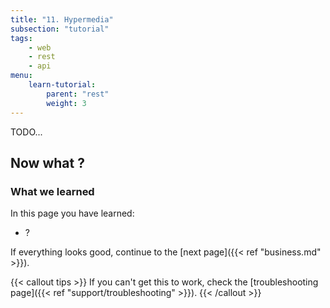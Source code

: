 ```yaml
---
title: "11. Hypermedia"
subsection: "tutorial"    
tags:
    - web
    - rest
    - api
menu:
    learn-tutorial:
        parent: "rest"
        weight: 3
---
```


TODO...
 
## Now what ?

### What we learned

In this page you have learned:

* ?

If everything looks good, continue to the [next page]({{< ref "business.md" >}}).

{{< callout tips >}}
If you can't get this to work, check the [troubleshooting page]({{< ref "support/troubleshooting" >}}).
{{< /callout >}}